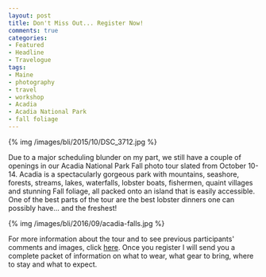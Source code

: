 ```yaml
---
layout: post
title: Don't Miss Out... Register Now!
comments: true
categories:
- Featured
- Headline
- Travelogue
tags:
- Maine
- photography
- travel
- workshop
- Acadia
- Acadia National Park
- fall foliage
---
```


{% img /images/bli/2015/10/DSC_3712.jpg %}

Due to a major scheduling blunder on my part, we still have a couple of openings in our Acadia National Park Fall photo tour slated from October 10-14. Acadia is a spectacularly gorgeous park with mountains, seashore, forests, streams, lakes, waterfalls, lobster boats, fishermen, quaint villages and stunning Fall foliage, all packed onto an island that is easily accessible. One of the best parts of the tour are the best lobster dinners one can possibly have... and the freshest!

{% img /images/bli/2016/09/acadia-falls.jpg %}

For more information about the tour and to see previous participants' comments and images, click [here](http://www.lesterpickerphoto.com/workshops/upcoming-workshops.html#acadia). Once you register I will send you a complete packet of information on what to wear, what gear to bring, where to stay and what to expect. 

